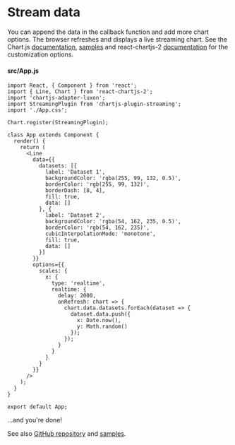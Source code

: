 # Stream data

You can append the data in the callback function and add more chart options. The browser refreshes and displays a live streaming chart. See the Chart.js [documentation](https://www.chartjs.org/docs), [samples](https://www.chartjs.org/samples) and react-chartjs-2 [documentation](https://github.com/reactchartjs/react-chartjs-2) for the customization options.

#### src/App.js

```jsx{15-19,22-26,34-44}
import React, { Component } from 'react';
import { Line, Chart } from 'react-chartjs-2';
import 'chartjs-adapter-luxon';
import StreamingPlugin from 'chartjs-plugin-streaming';
import './App.css';

Chart.register(StreamingPlugin);

class App extends Component {
  render() {
    return (
      <Line
        data={{
          datasets: [{
            label: 'Dataset 1',
            backgroundColor: 'rgba(255, 99, 132, 0.5)',
            borderColor: 'rgb(255, 99, 132)',
            borderDash: [8, 4],
            fill: true,
            data: []
          }, {
            label: 'Dataset 2',
            backgroundColor: 'rgba(54, 162, 235, 0.5)',
            borderColor: 'rgb(54, 162, 235)',
            cubicInterpolationMode: 'monotone',
            fill: true,
            data: []
          }]
        }}
        options={{
          scales: {
            x: {
              type: 'realtime',
              realtime: {
                delay: 2000,
                onRefresh: chart => {
                  chart.data.datasets.forEach(dataset => {
                    dataset.data.push({
                      x: Date.now(),
                      y: Math.random()
                    });
                  });
                }
              }
            }
          }
        }}
      />
    );
  }
}

export default App;
```

...and you're done!

See also [GitHub repository](https://github.com/nagix/chartjs-plugin-streaming) and [samples](../../samples/).
